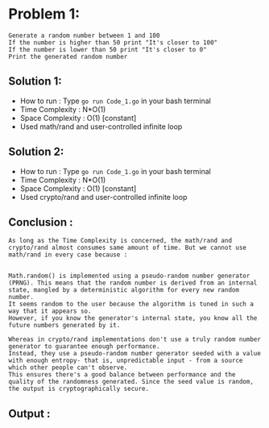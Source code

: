 # Problem 1:
```
Generate a random number between 1 and 100
If the number is higher than 50 print "It's closer to 100"
If the number is lower than 50 print "It's closer to 0"
Print the generated random number
```

## Solution 1: 

* How to run : Type `go run Code_1.go` in your bash terminal
* Time Complexity : N*O(1)
* Space Complexity : O(1) [constant]
* Used math/rand and user-controlled infinite loop

## Solution 2:

* How to run : Type `go run Code_1.go` in your bash terminal
* Time Complexity : N*O(1)
* Space Complexity : O(1) [constant]
* Used crypto/rand and user-controlled infinite loop

## Conclusion :

```
As long as the Time Complexity is concerned, the math/rand and crypto/rand almost consumes same amount of time. But we cannot use math/rand in every case because :


Math.random() is implemented using a pseudo-random number generator (PRNG). This means that the random number is derived from an internal state, mangled by a deterministic algorithm for every new random  number. 
It seems random to the user because the algorithm is tuned in such a way that it appears so. 
However, if you know the generator's internal state, you know all the future numbers generated by it.

Whereas in crypto/rand implementations don't use a truly random number generator to guarantee enough performance. 
Instead, they use a pseudo-random number generator seeded with a value with enough entropy- that is, unpredictable input - from a source which other people can't observe. 
This ensures there's a good balance between performance and the quality of the randomness generated. Since the seed value is random, the output is cryptographically secure.

```

## Output :